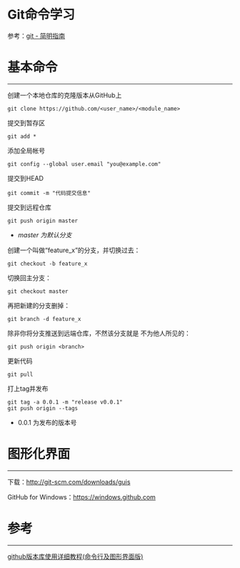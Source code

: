 Git命令学习
====
参考：[git - 简明指南](http://rogerdudler.github.io/git-guide/index.zh.html)


# 基本命令
----
创建一个本地仓库的克隆版本从GitHub上

    git clone https://github.com/<user_name>/<module_name>

提交到暂存区

    git add *

添加全局帐号

    git config --global user.email "you@example.com"

提交到HEAD

    git commit -m "代码提交信息"

提交到远程仓库

    git push origin master

+ _master 为默认分支_

创建一个叫做“feature_x”的分支，并切换过去：

    git checkout -b feature_x

切换回主分支：

    git checkout master

再把新建的分支删掉：

    git branch -d feature_x

除非你将分支推送到远端仓库，不然该分支就是 不为他人所见的：

    git push origin <branch>

更新代码

    git pull

打上tag并发布

    git tag -a 0.0.1 -m "release v0.0.1"
    git push origin --tags

+ 0.0.1 为发布的版本号


# 图形化界面
----
下载：<http://git-scm.com/downloads/guis>

GitHub for Windows：https://windows.github.com


# 参考
----
[github版本库使用详细教程(命令行及图形界面版)](http://www.woiweb.net/github-gitshell-tutorial.html)
